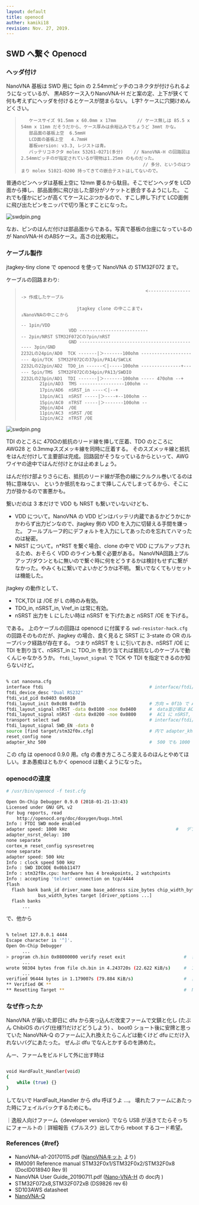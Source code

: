 ```yaml
---
layout: default
title: openocd
auther: kamiki18
revision: Nov. 27, 2019.
---
```


## SWD へ繋ぐ Openocd


### ヘッダ付け

NanoVNA 基板は SWD 用に 5pin の 2.54mmピッチのコネクタが付けられるようになっているが、
黒ABSケース入りNanoVNA-H だと案の定、上下が狭くて何も考えずにヘッダを付けるとケースが閉まらない。
L字? ケースに穴開けめんどくさい。

 >        ケースサイズ 91.5mm x 60.0mm x 17mm        // ケース無しは 85.5 x 54mm x 11mm だそうだから、ケース厚みは余裕込みでちょうど 3mmt かな。
 >        部品面の基板上空  6.5mmH
 >        LCD面の基板上空   4.7mmH
 >        基板version: v3.3, レジストは青。
 >        バッテリコネクタ molex 53261-0271(多分)    // NanoVNA-H の回路図は2.54mmピッチのが指定されているが現物は1.25mm のものだった。
 >                                                   // 多分、というのはつまり molex 51021-0200 持ってきての嵌合テストはしてないので。

普通のピンヘッダは基板上空に 12mm 要るから駄目。そこでピンヘッダを LCD面から挿し、部品面側に飛び出した部分がソケットと嵌合するようにした。
これでも僅かにピンが高くてケースにぶつかるので、すこし押し下げて LCD面側に飛び出たピンをニッパで切り落とすことになった。

![swdpin.png](/nanovna/images/swdpin.jpg)

なお、ピンのはんだ付けは部品面からである。写真で基板の台座になっているのが NanoVNA-H のABSケース。高さの比較用に。


### ケーブル製作


jtagkey-tiny clone で openocd を使って NanoVNA の STM32F072 まで。

ケーブルの回路まわり:

 >
 >                                                    <-----------------> 作成したケーブル
 >                                         
 >                          jtagkey clone の中ここまで↓                ↓NanoVNAの中ここから
 >                                                                       -- 1pin/VDD
 >                       VDD --------------------------                  -- 2pin/NRST STM32F072Cの7pin/nRST
 >                       GND ---------------------------------------------- 3pin/GND
 >     2232Lの24pin/AD0  TCK -------|＞-------100ohm ---------------------- 4pin/TCK  STM32F072Cの37pin/PA14/SWCLK
 >     2232Lの22pin/AD2  TDO_in ------＜|-----100ohm ---------------+------ 5pin/TMS  STM32F072Cの34pin/PA13/SWDIO
 >     2232Lの23pin/AD1  TDI -------|＞-------100ohm ----- 470ohm --+
 >            21pin/AD3  TMS -----------------100ohm --
 >            17pin/AD6  nSRST_in ----＜|--+
 >            13pin/AC1  nSRST -----|＞----+--100ohm --
 >            15pin/AC0  nTRST -----|＞-------100ohm --
 >            20pin/AD4  /OE
 >            11pin/AC3  nSRST /OE
 >            12pin/AC2  nTRST /OE

![swdpin.png](/nanovna/images/swdcable.jpg)


TDI のところに 470Ωの抵抗のリード線を挿して圧着、TDO のところに AWG28 と 0.3mmφスズメッキ線を同時に圧着する。
そのスズメッキ線と抵抗をはんだ付けして主要部は完成。回路図がそうなっているからといって、AWGワイヤの途中ではんだ付けとかは止めましょう。

はんだ付け部よりさらに右、抵抗のリード線が茶色の線にクルクル巻いてるのは特に意味ない、
というか抵抗をねっこまで挿しこんでしまってるから、そこに力が掛かるので害悪かも。

繋いだのは 3 本だけで VDD も NRST も繋いでいないけども、

 * VDD について。NanoVNA の VDD ピンはバッテリ内蔵であるかどうかにかかわらず出力ピンなので、jtagkey 側の VDD を入力に切替える手間を嫌った。
   フールプルーフ的にデフォルトを入力にしてあったのを忘れてハマったのは秘密。
 * NRST について。n*RST を繋ぐ場合、clone の中で VDD にプルアップされるため、おそらく VDD のラインも繋ぐ必要がある。
   NanoVNA回路上プルアップ/ダウンともに無いので繋ぐ時に何をどうするかは検討もせずに繋がなかった。やみくもに繋いでよいかどうかは不明。
   繋いでなくてもリセットは機能した。 

jtagkey の動作として、

 * TCK,TDI は /OE が L の時のみ有効。
 * TDO_in, nSRST_in, Vref_in は常に有効。
 * nSRST 出力を L にしたい時は nSRST を下げたあと nSRST /OE を下げる。

である。
上のケーブルの回路は openocd に付属する `swd-resistor-hack.cfg` の回路そのものだが、jtagkey の場合、良く見ると SRST に 3-state の OR のループバック経路が存在する。
つまり nSRST を L に引いておき、nSRST /OE に TDI を割り当て、nSRST_in に TDO_in を割り当てれば抵抗なしのケーブルで動くんじゃなかろうか。
`ftdi_layout_signal` で TCK や TDI を指定できるのか知らないけど。

~~~ sh

% cat nanovna.cfg
interface ftdi                                        # interface/ftdi/jtagkey2.cfg からコピって desc,vid 改変。
ftdi_device_desc "Dual RS232"  
ftdi_vid_pid 0x0403 0x6010
ftdi_layout_init 0x0c08 0x0f1b                        # 方向 = 0f1b で AC0-3,AD4,AD3,AD1,AD0 が出力ピン。初期値 = 0c08で AC2,AC3,AD3が H,それ以外が L.
ftdi_layout_signal nTRST -data 0x0100 -noe 0x0400     #  data並び順は AC7-AC0,AD7-AD0. 0x0100ならAC0, /OE は AC2. -data なので反転なし。
ftdi_layout_signal nSRST -data 0x0200 -noe 0x0800     #  AC1 に nSRST, AC3 に /OE.  openocd の論理的にはこれで nSRST を NRST に繋ぐことができるはず。
transport select swd                                  # interface/ftdi/swd-resistor-hack.cfg より。
ftdi_layout_signal SWD_EN -data 0
source [find target/stm32f0x.cfg]                     # 内で adapter_khz 1000 している。
reset_config none                                     
adapter_khz 500                                       #  500 でも 1000 でも 8000 でもたいしてかわらない。

~~~

この cfg は openocd 0.9.0 用。cfg の書き方ころころ変えるのほんとやめてほしい。まあ愚痴はともかく openocd は動くようになった。


### openocdの速度


~~~ sh
# /usr/bin/openocd -f test.cfg  

Open On-Chip Debugger 0.9.0 (2018-01-21-13:43)
Licensed under GNU GPL v2
For bug reports, read
	http://openocd.org/doc/doxygen/bugs.html
Info : FTDI SWD mode enabled
adapter speed: 1000 kHz                                         #   デフォルト。MCLK/6 まで動くはず。つまり 8000kHz に耐えるはず。
adapter_nsrst_delay: 100
none separate
cortex_m reset_config sysresetreq
none separate
adapter speed: 500 kHz
Info : clock speed 500 kHz
Info : SWD IDCODE 0x0bb11477
Info : stm32f0x.cpu: hardware has 4 breakpoints, 2 watchpoints
Info : accepting 'telnet' connection on tcp/4444
flash
  flash bank bank_id driver_name base_address size_bytes chip_width_bytes
            bus_width_bytes target [driver_options ...]
  flash banks
      ...

~~~

で、他から

~~~ sh

% telnet 127.0.0.1 4444
Escape character is '^]'.
Open On-Chip Debugger
      ...
> program ch.bin 0x08000000 verify reset exit                      #  書き込みコマンド発行。
      ...
wrote 98304 bytes from file ch.bin in 4.243720s (22.622 KiB/s)     #  170kbit/s しかない。500kHz指定しようが要するにほとんど erase の時間ということ。
      ...
verified 96444 bytes in 1.179007s (79.884 KiB/s)                   #  実際、こちらはちゃんと 640kbit/s 出ている(むしろ速くない?)。
** Verified OK **
** Resetting Target **                                             #  NRSTに繋いでなくてもリセットは動作した。

~~~


### なぜ作ったか

NanoVNA が届いた即日に dfu から突っ込んだ改変ファームで文鎮と化し (たぶん ChibiOS のバグ(仕様?)だけどどうしよう) 、
boot0 ショート後に安牌と思っていた NanoVNA-Q のファームに入れ換えたらこんどは動くけど dfu にだけ入れないバグにあたった。
ぜんぶ dfu でなんとかするのを諦めた。

んー、ファームをビルドして外に出す時は

~~~ sh

void HardFault_Handler(void)
{
    while (true) {}
}

~~~

してないで HardFault_Handler から dfu 呼ぼうよ ...。
壊れたファームにあたった時にフェイルバックするためにも。

｜逸般人向けファーム《developer version》でなら USB が活きてたらそっちにフォールトの｜詳細報告《ブルスク》出してから reboot するコード希望。


### References  {#ref}

 * NanoVNA-a1-20170115.pdf ([NanoVNAキット](https://ttrf.tk/kit/nanovna/) より)
 * RM0091 Reference manual STM32F0x1/STM32F0x2/STM32F0x8 (DocID018940 Rev 9)
 * NanoVNA User Guide_20190711.pdf  ([Nano-VNA-H](https://github.com/hugen79/NanoVNA-H) の doc内 )
 * STM32F072x8,STM32F072xB (DS9826 rev 6)
 * SD103AWS datasheet   <!-- https://www.diodes.com/assets/Datasheets/ds30101.pdf -->
 * [NanoVNA-Q](https://github.com/qrp73/NanoVNA-Q)



